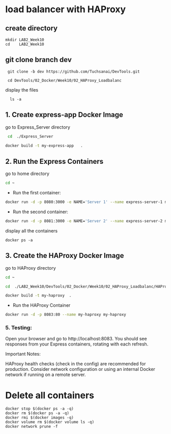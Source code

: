 # load balancer with HAProxy



## create directory

   
    mkdir LAB2_Week10
    cd    LAB2_Week10
    

## git clone branch dev
    
    
   ```
    git clone -b dev https://github.com/Tuchsanai/DevTools.git
   ```
   
   ```   
    cd DevTools/02_Docker/Week10/02_HAProxy_Loadbalanc
   ```
   
  display the files
  
  ```
    ls -a
  ``` 


## 1. Create express-app Docker Image

go to Express_Server directory

```bash
 cd  ./Express_Server
``` 

```bash
docker build -t my-express-app   . 
```


## 2. Run the Express Containers

go to home directory

```bash
cd ~
```

- Run the first container:

```bash
docker run -d -p 8080:3000 -e NAME='Server 1' --name express-server-1 my-express-app
```
- Run the second container:

```bash
docker run -d -p 8081:3000 -e NAME='Server 2' --name express-server-2 my-express-app
```

display all the containers

```
docker ps -a
```

## 3. Create the HAProxy Docker Image

go to HAProxy directory

```bash
cd ~
```

```bash
cd  ./LAB2_Week10/DevTools/02_Docker/Week10/02_HAProxy_Loadbalanc/HAProxy
```



```bash
docker build -t my-haproxy  .
```

- Run the HAProxy Container

```bash
docker run -d -p 8083:80 --name my-haproxy my-haproxy
```

### 5. Testing:

Open your browser and go to http://localhost:8083. You should see responses from your Express containers, rotating with each refresh.


Important Notes:

HAProxy health checks (check in the config) are recommended for production.
Consider network configuration or using an internal Docker network if running on a remote server.



# Delete all containers

```
docker stop $(docker ps -a -q)  
docker rm $(docker ps -a -q) 
docker rmi $(docker images -q) 
docker volume rm $(docker volume ls -q)  
docker network prune -f
```